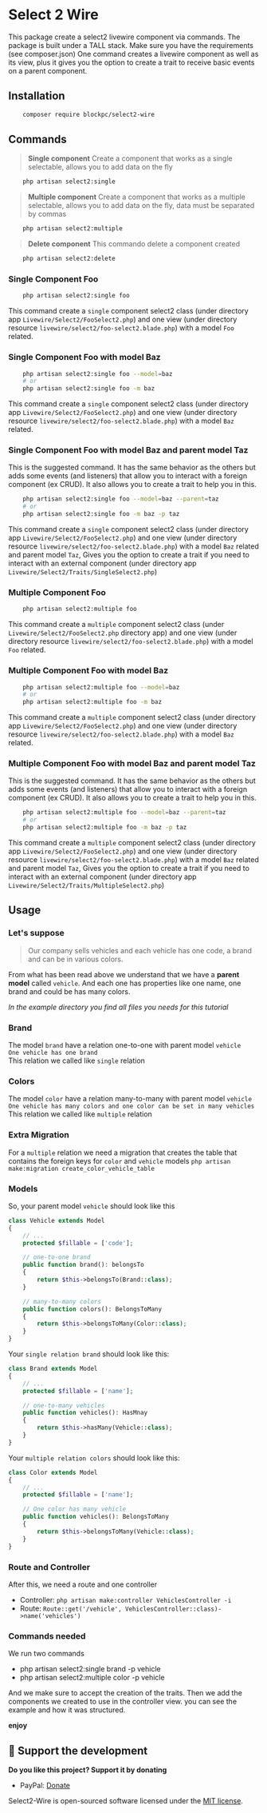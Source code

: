# Select 2 Wire

This package create a select2 livewire component via commands.
The package is built under a TALL stack. Make sure you have the requirements (see composer.json)
One command creates a livewire component as well as its view, plus it gives you the option to create a trait to receive basic events on a parent component.

## Installation

```bash
    composer require blockpc/select2-wire
```

## Commands

> **Single component**
Create a component that works as a single selectable, allows you to add data on the fly

```bash
    php artisan select2:single
```

> **Multiple component**
Create a component that works as a multiple selectable, allows you to add data on the fly, data must be separated by commas

```bash
    php artisan select2:multiple
```

> **Delete component**
This commando delete a component created 

```bash
    php artisan select2:delete
```

### Single Component Foo

```bash
    php artisan select2:single foo
```

This command create a `single` component select2 class (under directory app `Livewire/Select2/FooSelect2.php`) and one view (under directory resource `livewire/select2/foo-select2.blade.php`) with a model `Foo` related.

### Single Component Foo with model Baz

```bash
    php artisan select2:single foo --model=baz
    # or
    php artisan select2:single foo -m baz
```

This command create a `single` component select2 class (under directory app `Livewire/Select2/FooSelect2.php`) and one view (under directory resource `livewire/select2/foo-select2.blade.php`) with a model `Baz` related.

### Single Component Foo with model Baz and parent model Taz

This is the suggested command. It has the same behavior as the others but adds some events (and listeners) that allow you to interact with a foreign component (ex CRUD). It also allows you to create a trait to help you in this.

```bash
    php artisan select2:single foo --model=baz --parent=taz
    # or
    php artisan select2:single foo -m baz -p taz
```

This command create a `single` component select2 class (under directory app `Livewire/Select2/FooSelect2.php`) and one view (under directory resource `livewire/select2/foo-select2.blade.php`) with a model `Baz` related and parent model `Taz`, Gives you the option to create a trait if you need to interact with an external component (under directory app `Livewire/Select2/Traits/SingleSelect2.php`)

### Multiple Component Foo

```bash
    php artisan select2:multiple foo
```

This command create a `multiple` component select2 class (under `Livewire/Select2/FooSelect2.php` directory app) and one view (under directory resource `livewire/select2/foo-select2.blade.php`) with a model `Foo` related.

### Multiple Component Foo with model Baz

```bash
    php artisan select2:multiple foo --model=baz
    # or
    php artisan select2:multiple foo -m baz
```

This command create a `multiple` component select2 class (under directory app `Livewire/Select2/FooSelect2.php`) and one view (under directory resource `livewire/select2/foo-select2.blade.php`) with a model `Baz` related.

### Multiple Component Foo with model Baz and parent model Taz

This is the suggested command. It has the same behavior as the others but adds some events (and listeners) that allow you to interact with a foreign component (ex CRUD). It also allows you to create a trait to help you in this.

```bash
    php artisan select2:multiple foo --model=baz --parent=taz
    # or
    php artisan select2:multiple foo -m baz -p taz
```

This command create a `multiple` component select2 class (under directory app `Livewire/Select2/FooSelect2.php`) and one view (under directory resource `livewire/select2/foo-select2.blade.php`) with a model `Baz` related and parent model `Taz`, Gives you the option to create a trait if you need to interact with an external component (under directory app `Livewire/Select2/Traits/MultipleSelect2.php`)

## Usage

### Let's suppose
> Our company sells vehicles and each vehicle has one code, a brand and can be in various colors.

From what has been read above we understand that we have a **parent model** called `vehicle`. And each one has properties like one name, one brand and could be has many colors.

_In the example directory you find all files you needs for this tutorial_

### Brand
The model `brand` have a relation one-to-one with parent model `vehicle`  
`One vehicle has one brand`  
This relation we called like `single` relation

### Colors
The model `color` have a relation many-to-many with parent model `vehicle` 
`One vehicle has many colors and one color can be set in many vehicles`  
This relation we called like `multiple` relation  

### Extra Migration
For a `multiple` relation we need a migration that creates the table that contains the foreign keys for `color` and `vehicle` models
`php artisan make:migration create_color_vehicle_table`

### Models
So, your parent model `vehicle` should look like this  

```php
class Vehicle extends Model
{
    // ... 
    protected $fillable = ['code'];

    // one-to-one brand
    public function brand(): belongsTo
    {
        return $this->belongsTo(Brand::class);
    }

    // many-to-many colors
    public function colors(): BelongsToMany
    {
        return $this->belongsToMany(Color::class);
    }
}
```

Your `single relation brand` should look like this:

```php
class Brand extends Model
{
    // ...
    protected $fillable = ['name'];

    // one-to-many vehicles
    public function vehicles(): HasMnay
    {
        return $this->hasMany(Vehicle::class);
    }
}
```

Your `multiple relation colors` should look like this:

```php
class Color extends Model
{
    // ...
    protected $fillable = ['name'];

    // One color has many vehicle
    public function vehicles(): BelongsToMany
    {
        return $this->belongsToMany(Vehicle::class);
    }
}
```

### Route and Controller
After this, we need a route and one controller

- Controller: `php artisan make:controller VehiclesController -i`
- Route: `Route::get('/vehicle', VehiclesController::class)->name('vehicles')`

### Commands needed
We run two commands

- php artisan select2:single brand -p vehicle
- php artisan select2:multiple color -p vehicle

And we make sure to accept the creation of the traits. Then we add the components we created to use in the controller view. you can see the example and how it was structured.

**enjoy**


## 💖 Support the development
**Do you like this project? Support it by donating**

- PayPal: [Donate](https://paypal.me/blockpc)

Select2-Wire is open-sourced software licensed under the [MIT license](LICENSE.md).